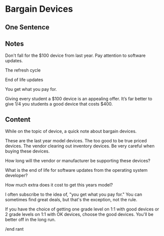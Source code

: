 # Bargain Devices 

## One Sentence 

## Notes
Don't fall for the $100 device from last year. Pay attention to software updates. 

The refresh cycle

End of life updates

You get what you pay for. 

Giving every student a $100 device is an appealing offer. It’s far better to give 1/4 you students a good device that costs $400. 

## Content 
While on the topic of device, a quick note about bargain devices. 

These are the last year model devices. The too good to be true priced devices. The vendor clearing out inventory devices. Be very careful when buying these devices. 

How long will the vendor or manufacturer be supporting these devices? 

What is the end of life for software updates from the operating system developer? 

How much extra does it cost to get this years model?

I often subscribe to the idea of, "you get what you pay for." You can sometimes find great deals, but that's the exception, not the rule. 

If you have the choice of getting one grade level on 1:1 with good devices or 2 grade levels on 1:1 with OK devices, choose the good devices. You'll be better off in the long run. 

/end rant 
